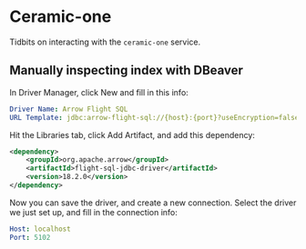 # Ceramic-one

Tidbits on interacting with the `ceramic-one` service.

## Manually inspecting index with DBeaver

In Driver Manager, click New and fill in this info:
```yaml
Driver Name: Arrow Flight SQL
URL Template: jdbc:arrow-flight-sql://{host}:{port}?useEncryption=false&disableCertificateVerification=true
```

Hit the Libraries tab, click Add Artifact, and add this dependency:
```xml
<dependency>
    <groupId>org.apache.arrow</groupId>
    <artifactId>flight-sql-jdbc-driver</artifactId>
    <version>18.2.0</version>
</dependency>
```

Now you can save the driver, and create a new connection. Select the driver we just set up, and fill in the connection info:
```yaml
Host: localhost
Port: 5102
```
